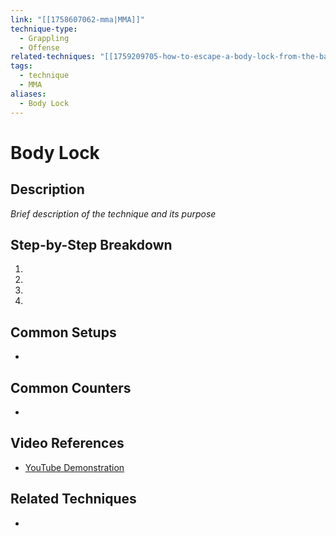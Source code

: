 ```yaml
---
link: "[[1758607062-mma|MMA]]"
technique-type:
  - Grappling
  - Offense
related-techniques: "[[1759209705-how-to-escape-a-body-lock-from-the-back?|How to escape a body lock from the back?]]"
tags:
  - technique
  - MMA
aliases:
  - Body Lock
---
```

# Body Lock

## Description
*Brief description of the technique and its purpose*

## Step-by-Step Breakdown
1. 
2. 
3. 
4. 

## Common Setups
- 

## Common Counters
- 

## Video References
- [YouTube Demonstration]()

## Related Techniques
- 